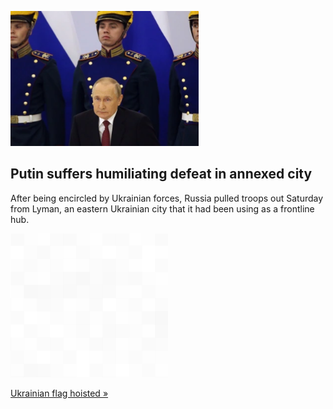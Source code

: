 
![Putin suffers humiliating defeat in annexed city](./20221001235956.png)
## Putin suffers humiliating defeat in annexed city

After being encircled by Ukrainian forces, Russia pulled troops out Saturday from Lyman, an eastern Ukrainian city that it had been using as a frontline hub.

![pic](../square_bg.png)

[Ukrainian flag hoisted  »](https://www.yahoo.com/news/russia-accused-kidnapping-head-ukraine-065036358.html)
